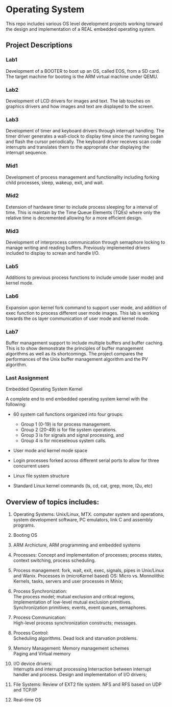 # Operating System
This repo includes various OS level development projects working torward the design and implementation of a REAL embedded operating system.

## Project Descriptions
### Lab1
Development of a BOOTER to boot up an OS, called EOS, from a SD card. The target machine for booting is the ARM virtual machine under QEMU.
### Lab2
Development of LCD drivers for images and text. The lab touches on graphics drivers and how images and text are displayed to the screen.
### Lab3
Development of timer and keyboard drivers through interrupt handling. The timer driver generates a wall-clock to display time since the running began and flash the cursor periodically. 
The keyboard driver receives scan code interrupts and translates them to the appropriate char displaying the interrupt sequence. 
### Mid1
Development of process management and functionality including forking child processes, sleep, wakeup, exit, and wait.
### Mid2
Extension of hardware timer to include process sleeping for a interval of time. This is maintain by the Time Queue Elements (TQEs) where only the relative time is decremented allowing for a more efficient design.
### Mid3
Development of interprocess communication through semaphore locking to manage writing and reading buffers. Previously implemented drivers included to display to screan and handle I/O.
### Lab5
Additions to previous process functions to include umode (user mode) and kernel mode.

### Lab6
Expansion upon kernel fork command to support user mode, and addition of exec function to process different user mode images. This lab is working towards the os layer communication of user mode and kernel mode.

### Lab7
Buffer management support to include multiple buffers and buffer caching. This is to show demonstrate the principles of buffer management algorithms as well as its shortcomings. The project compares the performances of the Unix buffer management algorithm and the PV algorithm.

### Last Assignment
Embedded Operating System Kernel

A complete end to end embedded operating system kernel with the following: 

- 60 system call functions organized into four groups:
    - Group 1 (0-19) is for process management. 
    - Group 2 (20-49) is for file system operations. 
    - Group 3 is for signals and signal processing, and 
    - Group 4 is for miceseleous system calls.

- User mode and kernel mode space
- Login processes forked across different serial ports to allow for three concurrent users
- Linux file system structure
- Standard Linux kernel commands (ls, cd, cat, grep, more, l2u, etc)


## Overview of topics includes:
1. Operating Systems:
    Unix/Linux, MTX. computer system and operations, system development 
    software, PC emulators, link C and assembly programs.

2. Booting OS

3. ARM Archicture, ARM programming and embedded systems
     
4. Processes:
    Concept and implementation of processes; process states,
    context switching, process scheduling.  

5. Process management: 
      fork, wait, exit, exec, signals, pipes in Unix/Linux and Wanix. 
   Processes in (microKernel based) OS:
      Micro vs. Monnolithic Kernels, tasks, servers and user processes in Minix; 

6. Process Synchronization:  
    The process model; mutual exclusion and critical regions, 
    Implementation of low-level mutual exclusion primitives.
    Synchronization primitives; events, event queues, semaphores.

7. Process Communication:    
    High-level process synchronization constructs; messages.

8. Process Control:      
    Scheduling algorithms. Dead lock and starvation problems.

9. Memory Management:
    Memory management schemes  
    Paging and Virtual memory

10. I/O device drivers:         
    Interrupts and interrupt processing
    Interraction between interrupt handler and process.
    Design and implementation of I/O drivers;

11. File Systems: 
    Review of EXT2 file system.
    NFS and RFS based on UDP and TCP/IP

11. Real-time OS
